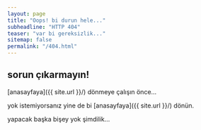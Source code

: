 ```yaml
---
layout: page
title: "Oops! bi durun hele..."
subheadline: "HTTP 404"
teaser: "var bi gereksizlik..."
sitemap: false
permalink: "/404.html"
---
```

## sorun çıkarmayın!

[anasayfaya]({{ site.url }}/) dönmeye çalışın önce...  

yok istemiyorsanız yine de bi [anasayfaya]({{ site.url }}/) dönün.

yapacak başka bişey yok şimdilik...
